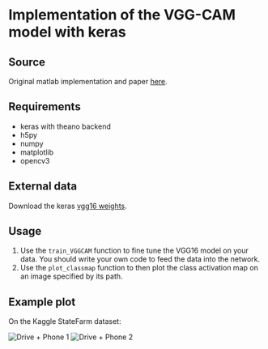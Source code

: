 # Implementation of the VGG-CAM model with keras

## Source

Original matlab implementation and paper [here](https://github.com/metalbubble/CAM).

## Requirements

- keras with theano backend
- h5py
- numpy
- matplotlib
- opencv3

## External data

Download the keras [vgg16 weights](https://gist.github.com/baraldilorenzo/07d7802847aaad0a35d3).

## Usage

1. Use the `train_VGGCAM` function to fine tune the VGG16 model on your data. You should write your own code to feed the data into the network.
2. Use the `plot_classmap` function to then plot the class activation map on an image specified by its path.


## Example plot

On the Kaggle StateFarm dataset:

![Drive + Phone 1](example_VGG16CAM1.jpg)
![Drive + Phone 2](example_VGG16CAM2.jpg)

